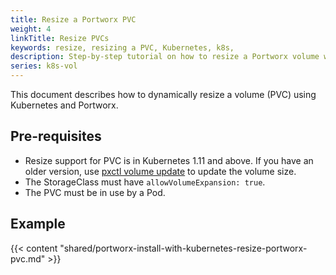 ```yaml
---
title: Resize a Portworx PVC
weight: 4
linkTitle: Resize PVCs
keywords: resize, resizing a PVC, Kubernetes, k8s,
description: Step-by-step tutorial on how to resize a Portworx volume with Kubernetes
series: k8s-vol
---
```


This document describes how to dynamically resize a volume (PVC) using Kubernetes and Portworx.

## Pre-requisites

* Resize support for PVC is in Kubernetes 1.11 and above. If you have an older version, use [pxctl volume update](/reference/cli/updating-volumes) to update the volume size.
* The StorageClass must have `allowVolumeExpansion: true`.
* The PVC must be in use by a Pod.

## Example

{{< content "shared/portworx-install-with-kubernetes-resize-portworx-pvc.md" >}}
